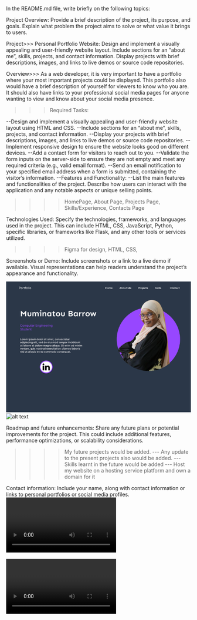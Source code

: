 In the README.md file, write briefly on the following topics:

Project Overview:
Provide a brief description of the project, its purpose, and goals. Explain what problem the project aims to solve or what value it brings to users.

Project>>> Personal Portfolio Website: 
Design and implement a visually appealing and user-friendly website layout.
Include sections for an “about me”, skills, projects, and contact information.
Display projects with brief descriptions, images, and links to live demos or source code repositories.

Overview>>> As a web developer, it is very important to have a portfolio where
your most important projects could be displayed. This portfolio also would have a 
brief description of yourself for viewers to know who you are.
It should also have links to your professional social media pages for anyone 
wanting to view and know about your social media presence.


>>>Required Tasks:

--Design and implement a visually appealing and user-friendly website layout using HTML and CSS.
--Include sections for an “about me”, skills, projects, and contact information.
--Display your projects with brief descriptions, images, and links to live demos or source code repositories.
--Implement responsive design to ensure the website looks good on different devices.
--Add a contact form for visitors to reach out to you.
--Validate the form inputs on the server-side to ensure they are not empty and meet any required criteria (e.g., valid email format).
--Send an email notification to your specified email address when a form is submitted, containing the visitor’s information.
--Features and Functionality:
--List the main features and functionalities of the project. Describe how users can interact with the application and any notable aspects or unique selling points.

>>>> HomePage, About Page, Projects Page, Skills/Experience, Contacts Page 

Technologies Used:
Specify the technologies, frameworks, and languages used in the project. This can include HTML, CSS, JavaScript, Python, specific libraries, or frameworks like Flask, and any other tools or services utilized.

>>>> Figma for design, HTML, CSS,

Screenshots or Demo:
Include screenshots or a link to a live demo if available. Visual representations can help readers understand the project’s appearance and functionality.

![alt text](image.png)
![alt text](Visuals/image.png)


>>>>

Roadmap and future enhancements:
Share any future plans or potential improvements for the project. This could include additional features, performance optimizations, or scalability considerations.

>>>>My future projects would be added. 
--- Any update to the present projects also would be added. 
--- Skills learnt in the future would be added
--- Host my website on a hosting service platform and own a domain for it

Contact information:
Include your name, along with contact information or links to personal portfolios or social media profiles.
<video controls src="Visuals/My-Portfolio-Final.mp4" title="My Portfolio"></video>

<video controls src="Visuals/My-Portfolio-Final.mp4" title="My Portfolio"></video>
  
